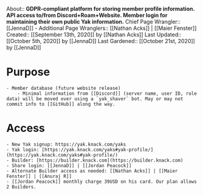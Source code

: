 About:: __GDPR-compliant platform for storing member profile information. 
API access to/from Discord+Roam+Website. 
Member login for maintaining their own public Yak information.__
Chief Page Wrangler:: [[JennaD]]
    - Additional Page Wranglers:: [[Nathan Acks]] | [[Maier Fenster]] 
Created:: [[September 13th, 2020]] by [[Nathan Acks]]
Last Updated:: [[October 5th, 2020]] by [[JennaD]]
Last Gardened:: [[October 21st, 2020]] by [[JennaD]]
# Purpose
    - Member database (future website release)
        - Minimal information from [[Discord]] (server name, user ID, role data) will be moved over using a `yak_shaver` bot. May or may not commit info to [[GitHub]] along the way.
# Access
    - New Yak signup: https://yak.knack.com/yaks
    - Yak login: [https://yak.knack.com/yaks#yak-profile/](https://yak.knack.com/yaks#yak-profile/)
    - Builder: [https://builder.knack.com](https://builder.knack.com)
    - Share login: [[JennaD]] | [[Jordan Peacock]] 
    - Alternate Builder access as needed: [[Nathan Acks]] | [[Maier Fenster]] | [[Anuraj R]]
    - [[Jordan Peacock]] monthly charge 39USD on his card. Our plan allows 2 Builders.
